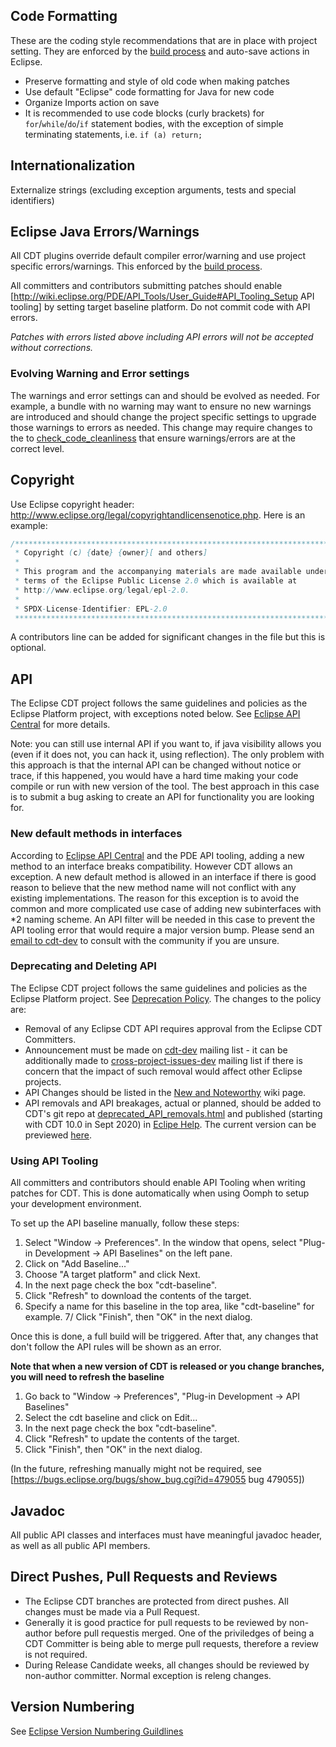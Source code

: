 ## Code Formatting

These are the coding style recommendations that are in place with project setting. They are enforced by the [build process](https://github.com/eclipse-cdt/cdt-infra/tree/master/jenkins/pipelines/cdt/verify#cdt-verify-code-cleanliness) and auto-save actions in Eclipse.

* Preserve formatting and style of old code when making patches
* Use default "Eclipse" code formatting for Java for new code
* Organize Imports action on save
* It is recommended to use code blocks (curly brackets) for `for`/`while`/`do`/`if` statement bodies, with the exception of simple terminating statements, i.e. `if (a) return;`

## Internationalization

Externalize strings (excluding exception arguments, tests and special identifiers)

## Eclipse Java Errors/Warnings

All CDT plugins override default compiler error/warning and use project specific errors/warnings. This enforced by the [build process](https://github.com/eclipse-cdt/cdt-infra/tree/master/jenkins/pipelines/cdt/verify#cdt-verify-code-cleanliness). 

All committers and contributors submitting patches should enable [http://wiki.eclipse.org/PDE/API_Tools/User_Guide#API_Tooling_Setup API tooling] by setting target baseline platform. Do not commit code with API errors.

*Patches with errors listed above including API errors will not be accepted without corrections.*

### Evolving Warning and Error settings

The warnings and error settings can and should be evolved as needed. For example, a bundle with no warning may want to ensure no new warnings are introduced and should change the project specific settings to upgrade those warnings to errors as needed. This change may require changes to the to [check_code_cleanliness](releng/scripts/check_code_cleanliness.sh) that ensure warnings/errors are at the correct level.


## Copyright

Use Eclipse copyright header: http://www.eclipse.org/legal/copyrightandlicensenotice.php. Here is an example:


```java
/********************************************************************************
 * Copyright (c) {date} {owner}[ and others]
 *
 * This program and the accompanying materials are made available under the
 * terms of the Eclipse Public License 2.0 which is available at
 * http://www.eclipse.org/legal/epl-2.0.
 *
 * SPDX-License-Identifier: EPL-2.0
 ********************************************************************************/
 ```

A contributors line can be added for significant changes in the file but this is optional.

## API

The Eclipse CDT project follows the same guidelines and policies as the Eclipse Platform project, with exceptions noted below. See [Eclipse API Central](https://wiki.eclipse.org/Eclipse/API_Central) for more details.


Note: you can still use internal API if you want to, if java visibility allows you (even if it does not, you can hack it, using reflection). The only problem with this approach is that the internal API can be changed without notice or trace, if this happened, you would have a hard time making your code compile or run with new version of the tool. The best approach in this case is to submit a bug asking to create an API for functionality you are looking for.

### New default methods in interfaces

According to [Eclipse API Central](https://wiki.eclipse.org/Eclipse/API_Central) and the PDE API tooling, adding a new method to an interface breaks compatibility. However CDT allows an exception. A new default method is allowed in an interface if there is good reason to believe that the new method name will not conflict with any existing implementations. The reason for this exception is to avoid the common and more complicated use case of adding new subinterfaces with *2 naming scheme. An API filter will be needed in this case to prevent the API tooling error that would require a major version bump. Please send an [email to cdt-dev](CONTRIBUTING.md#Contact) to consult with the community if you are unsure.

### Deprecating and Deleting API

The Eclipse CDT project follows the same guidelines and policies as the Eclipse Platform project. See [Deprecation Policy](https://wiki.eclipse.org/Eclipse/API_Central/Deprecation_Policy). The changes to the policy are:

- Removal of any Eclipse CDT API requires approval from the Eclipse CDT Committers.
- Announcement must be made on [cdt-dev](CONTRIBUTING.md#Contact) mailing list - it can be additionally made to  [cross-project-issues-dev](https://accounts.eclipse.org/mailing-list/cross-project-issues-dev) mailing list if there is concern that the impact of such removal would affect other Eclipse projects.
- API Changes should be listed in the [New and Noteworthy](https://wiki.eclipse.org/CDT/User/NewInCDT) wiki page.
- API removals and API breakages, actual or planned, should be added to CDT's git repo at [deprecated_API_removals.html](doc/org.eclipse.cdt.doc.isv/guide/deprecated_API_removals.html) and published (starting with CDT 10.0 in Sept 2020) in [Eclipe Help](https://help.eclipse.org/latest/topic/org.eclipse.cdt.doc.isv/guide/deprecated_API_removals.html). The current version can be previewed [here](https://htmlpreview.github.io/?https://raw.githubusercontent.com/eclipse-cdt/cdt/blob/main/doc/org.eclipse.cdt.doc.isv/guide/deprecated_API_removals.html).

### Using API Tooling

All committers and contributors should enable API Tooling when writing patches for CDT. This is done automatically when using Oomph to setup your development environment.

To set up the API baseline manually, follow these steps:

1. Select "Window -> Preferences". In the window that opens, select "Plug-in Development -> API Baselines" on the left pane.
2. Click on "Add Baseline..."
3. Choose "A target platform" and click Next.
4. In the next page check the box "cdt-baseline".
5. Click "Refresh" to download the contents of the target.
6. Specify a name for this baseline in the top area, like "cdt-baseline" for example.
7/ Click "Finish", then "OK" in the next dialog.

Once this is done, a full build will be triggered. After that, any changes that don't follow the API rules will be shown as an error.

**Note that when a new version of CDT is released or you change branches, you will need to refresh the baseline**
1. Go back to "Window -> Preferences", "Plug-in Development -> API Baselines"
2. Select the cdt baseline and click on Edit...
3. In the next page check the box "cdt-baseline".
4. Click "Refresh" to update the contents of the target.
5. Click "Finish", then "OK" in the next dialog.

(In the future, refreshing manually might not be required, see [https://bugs.eclipse.org/bugs/show_bug.cgi?id=479055 bug 479055])

## Javadoc

All public API classes and interfaces must have meaningful javadoc header, as well as all public API members.


## Direct Pushes, Pull Requests and Reviews

- The Eclipse CDT branches are protected from direct pushes. All changes must be made via a Pull Request.
- Generally it is good practice for pull requests to be reviewed by non-author before pull requestis merged. One of the priviledges of being a CDT Committer is being able to merge pull requests, therefore a review is not required.
- During Release Candidate weeks, all changes should be reviewed by non-author committer. Normal exception is releng changes.

## Version Numbering

See [Eclipse Version Numbering Guildlines](https://wiki.eclipse.org/Version_Numbering)


